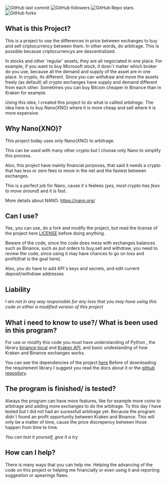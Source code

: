 ![GitHub last commit](https://img.shields.io/github/last-commit/Marcosgcr/ArbitragemNano)
![GitHub followers](https://img.shields.io/github/followers/Marcosgcr?style=social)
![GitHub Repo stars](https://img.shields.io/github/stars/Marcosgcr/ArbitragemNano?style=social)
![GitHub forks](https://img.shields.io/github/forks/Marcosgcr/ArbitragemNano?style=social)


## What is this Project?

This is a project to use the differences in price between exchanges to buy and sell criptocurrency between them. 
In other words, do arbitrage. This is possible because criptocurrencys are descentralized.

In stocks and other 'regular' assets, they are all negociated in one place. For example, if you want to buy Microsoft stock, it dosn´t matter which broker do you use, because all the demand and supply of the asset are in one place.
In crypto, its different. 
Since you can withdraw and move the assets freely (as default) all crypto exchanges have supply and demand different from each other.
Sometimes you can buy Bitcoin cheaper in Binance than in Kraken for example.

Using this idea, I created this project to do what is callled *arbitrage*. 
The idea here is to buy Nano(XNO) where it is more cheap and sell where it is more expensive.

## Why Nano(XNO)?

This project today uses only Nano(XNO) to arbitrage. 

This can be used with many other crypto but I choose only Nano to simplify this process. 

Also, this project have mainly financial porposes, that said it needs a crypto that has less or zero fees to move in the net and the fastest between exchanges.

This is a perfect job for Nano, cause it´s feelees (*yes, most crypto has fees to move around*) and it is fast. 

More details about NANO: https://nano.org/

## Can I use?

Yes, you can use, do a fork and modify the project, but read the license of the project here [LICENSE](LICENSE) before doing anything.

Beware of the code, since the code does mess with exchanges balances such as Binance, such as  put orders to buy,sell and withdraw, you need to review the code, since using it may have chances to go on loss and profit(that is the goal here).

Also, you do have to add API´s keys and secrets, and  edit current deposit/withdraw addresses
## Liability

*I am not in any way responsible for any loss that you may have using this code or either a modified version of this project*

## What i need to know to use?/ What is been used in this program?

For use or modify this code you *must* have understanding of Python , the library [binance-local](https://python-binance.readthedocs.io/en/latest/) and [Kraken API](https://docs.kraken.com/rest/), and basic undestanding of how Kraken and Binance exchanges works.

You can see the dependencies of the project [here](https://github.com/Marcosgcr/ArbitragemNano/blob/main/requirements.txt)
Before of downloading the requirement library I suggest you read the docs about it or the [github repository](https://github.com/sammchardy/python-binance).


## The program is finished/ is tested?

Always the program can have more features, like for example more coins to arbitrage and adding more exchanges to do the arbitrage.
To this day I have tested but I did not had an sucessfull arbitrage yet.
Because the program didn´t found an profit opportunity between Kraken and Binance. This  will only be a matter of time, cause the price discrepency between those happen from time to time.

*You can test it yourself, give it a try*


## How can I help?

There is many ways that you can help me.
Helping the advancing of the code on this project or helping me financially or even using it and reporting suggestion or apearings flaws.


